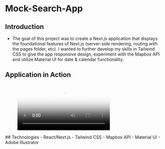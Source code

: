 # Mock-Search-App

## Introduction
  - The goal of this project was to create a Next.js application that displays the foundational features of Next.js (server-side  rendering, routing with the pages folder, etc). I wanted to further develop my skills in Tailwind CSS to give the app responsive design, experiment with the Mapbox API and utilize Material UI for date & calendar functionality. 

## Application in Action
<figure class="video_container">
  <video controls="true" allowfullscreen="true" poster="[mock-search-app.png](https://user-images.githubusercontent.com/96083023/221011666-9ca119ee-9edd-461c-a827-1208b429a26f.png)">
    <source src="https://www.youtube.com/embed/eybgnTT7K4o" type="video/mp4">
  </video>
</figure>
## Technologies
  - React/Next.js
  - Tailwind CSS
  - Mapbox API
  - Material UI
  - Adobe Illustrator


